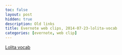 ```yaml
---
toc: false
layout: post
hidden: true
description: Old links
title: Evernote web clips, 2014-07-23-lolita-vocab
categories: [evernote, web clip]
---
```


[Lolita vocab]()

